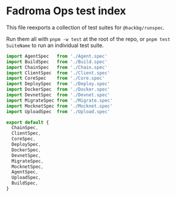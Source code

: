 # Fadroma Ops test index

This file reexports a collection of test suites for `@hackbg/runspec`.

Run them all with `pnpm -w test` at the root of the repo,
or `pnpm test SuiteName` to run an individual test suite.

```javascript
import AgentSpec   from './Agent.spec'
import BuildSpec   from './Build.spec'
import ChainSpec   from './Chain.spec'
import ClientSpec  from './Client.spec'
import CoreSpec    from './Core.spec'
import DeploySpec  from './Deploy.spec'
import DockerSpec  from './Docker.spec'
import DevnetSpec  from './Devnet.spec'
import MigrateSpec from './Migrate.spec'
import MocknetSpec from './Mocknet.spec'
import UploadSpec  from './Upload.spec'

export default {
  ChainSpec,
  ClientSpec,
  CoreSpec,
  DeploySpec,
  DockerSpec,
  DevnetSpec,
  MigrateSpec,
  MocknetSpec,
  AgentSpec,
  UploadSpec,
  BuildSpec,
}
```
